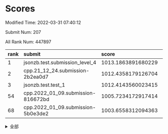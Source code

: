 # Scores

Modified Time: 2022-03-31 07:40:12

Submit Num: 207

All Rank Num: 447897

| rank |               submit               |       score        |       sigma        | pk_num |
| :--- | :--------------------------------- | :----------------- | :----------------- | :----- |
| 1    | jsonzb.test.submission_level_4     | 1013.1863891680229 | 0.7971868483640172 | 8662   |
| 2    | cpp.21_12_24.submission-2b2ea0d7   | 1012.4358179126704 | 0.8001666015529347 | 8655   |
| 3    | jsonzb.test.test_1                 | 1012.4143560023415 | 0.7956978694947904 | 8657   |
| 54   | cpp.2022_01_09.submission-816672bd | 1005.7234172917414 | 0.7158365910876889 | 8655   |
| 68   | cpp.2022_01_09.submission-5b0e3de2 | 1003.6558312094363 | 0.7186168207754587 | 8658   |


<details>
<summary>全部</summary>

| rank |                 submit                 |       score        |       sigma        | pk_num |
| :--- | :------------------------------------- | :----------------- | :----------------- | :----- |
| 1    | jsonzb.test.submission_level_4         | 1013.1863891680229 | 0.7971868483640172 | 8662   |
| 2    | cpp.21_12_24.submission-2b2ea0d7       | 1012.4358179126704 | 0.8001666015529347 | 8655   |
| 3    | jsonzb.test.test_1                     | 1012.4143560023415 | 0.7956978694947904 | 8657   |
| 4    | gobigger.level_3.submission_level_3_39 | 1011.8804313868453 | 0.782293674345694  | 8655   |
| 5    | gobigger.level_3.submission_level_3_21 | 1011.6842064577178 | 0.7502685791795611 | 8650   |
| 6    | gobigger.level_3.submission_level_3_4  | 1011.234591035315  | 0.7627892415734159 | 8650   |
| 7    | gobigger.level_3.submission_level_3_3  | 1011.0607500047238 | 0.7981560618553002 | 8657   |
| 8    | gobigger.level_3.submission_level_3_30 | 1010.9155938903837 | 0.7517254319320573 | 8654   |
| 9    | gobigger.level_3.submission_level_3_12 | 1010.9091123762548 | 0.753476636907964  | 8653   |
| 10   | gobigger.level_3.submission_level_3_5  | 1010.8189588324868 | 0.7684599427514048 | 8653   |
| 11   | gobigger.level_3.submission_level_3_26 | 1010.8098577631325 | 0.7545408846499396 | 8662   |
| 12   | gobigger.level_3.submission_level_3_35 | 1010.8037281605441 | 0.7631484111963587 | 8653   |
| 13   | gobigger.level_3.submission_level_3_15 | 1010.7761945877884 | 0.7755291278236596 | 8653   |
| 14   | gobigger.level_3.submission_level_3_11 | 1010.7582458476688 | 0.7750510131622393 | 8656   |
| 15   | gobigger.level_3.submission_level_3_29 | 1010.6349906250402 | 0.7548655138783361 | 8658   |
| 16   | gobigger.level_3.submission_level_3_40 | 1010.6089781379187 | 0.7702291374149307 | 8653   |
| 17   | gobigger.level_3.submission_level_3_0  | 1010.5998800499573 | 0.7613765357243834 | 8660   |
| 18   | gobigger.level_3.submission_level_3_49 | 1010.512929202583  | 0.7700918775753745 | 8656   |
| 19   | gobigger.level_3.submission_level_3_31 | 1010.475915182997  | 0.7671179107114932 | 8656   |
| 20   | gobigger.level_3.submission_level_3_47 | 1010.40314454624   | 0.780446447625004  | 8655   |
| 21   | gobigger.level_3.submission_level_3_41 | 1010.3789681054454 | 0.7655731170689594 | 8653   |
| 22   | gobigger.level_3.submission_level_3_37 | 1010.3752901279648 | 0.7539606320380698 | 8658   |
| 23   | gobigger.level_3.submission_level_3_17 | 1010.339508724111  | 0.7615707398601872 | 8655   |
| 24   | gobigger.level_3.submission_level_3_23 | 1010.2979927814412 | 0.7512829445595702 | 8659   |
| 25   | gobigger.level_3.submission_level_3_19 | 1010.2455725659913 | 0.7627083449664641 | 8659   |
| 26   | gobigger.level_3.submission_level_3_22 | 1010.1740838118304 | 0.7567482210594777 | 8652   |
| 27   | gobigger.level_3.submission_level_3_38 | 1010.1716002455604 | 0.750773190134804  | 8650   |
| 28   | gobigger.level_3.submission_level_3_33 | 1010.1122038175348 | 0.7420954669081085 | 8650   |
| 29   | gobigger.level_3.submission_level_3_43 | 1010.1089567432092 | 0.7778072135649916 | 8653   |
| 30   | gobigger.level_3.submission_level_3_9  | 1010.0046272291904 | 0.7678564665310273 | 8655   |
| 31   | gobigger.level_3.submission_level_3_6  | 1009.865851087742  | 0.7651904393123271 | 8657   |
| 32   | gobigger.level_3.submission_level_3_48 | 1009.7786298284184 | 0.7513738565516247 | 8657   |
| 33   | gobigger.level_3.submission_level_3_27 | 1009.7271019420015 | 0.7443489547944786 | 8658   |
| 34   | gobigger.level_3.submission_level_3_34 | 1009.6848160301297 | 0.7359857307023304 | 8658   |
| 35   | gobigger.level_3.submission_level_3_10 | 1009.6616508788891 | 0.7480235374417189 | 8653   |
| 36   | gobigger.level_3.submission_level_3_25 | 1009.6415526114938 | 0.7570009083407377 | 8653   |
| 37   | gobigger.level_3.submission_level_3_36 | 1009.6379350534555 | 0.7447771717844445 | 8654   |
| 38   | gobigger.level_3.submission_level_3_32 | 1009.6099826191253 | 0.7488710923328229 | 8658   |
| 39   | gobigger.level_3.submission_level_3_18 | 1009.5957618150617 | 0.7567126951078181 | 8656   |
| 40   | gobigger.level_3.submission_level_3_24 | 1009.4565543826603 | 0.7331197540726629 | 8657   |
| 41   | gobigger.level_3.submission_level_3_46 | 1009.4320171197685 | 0.7700442717848756 | 8656   |
| 42   | gobigger.level_3.submission_level_3_2  | 1009.4296659982335 | 0.7404022538499364 | 8652   |
| 43   | gobigger.level_3.submission_level_3_20 | 1009.3947455285478 | 0.7421997813275147 | 8655   |
| 44   | gobigger.level_3.submission_level_3_13 | 1009.3723883446862 | 0.7573549973488692 | 8653   |
| 45   | gobigger.level_3.submission_level_3_14 | 1009.2106672819158 | 0.7614853875247622 | 8654   |
| 46   | gobigger.level_3.submission_level_3_7  | 1009.1892870117924 | 0.7456508934418595 | 8652   |
| 47   | gobigger.level_3.submission_level_3_16 | 1009.1678810061112 | 0.7289769271912379 | 8653   |
| 48   | gobigger.level_3.submission_level_3_42 | 1009.1631092421123 | 0.7551220463919792 | 8654   |
| 49   | gobigger.level_3.submission_level_3_28 | 1009.1365737294958 | 0.7584454434770065 | 8658   |
| 50   | gobigger.level_3.submission_level_3_44 | 1009.0003080608666 | 0.7478906557871347 | 8654   |
| 51   | gobigger.level_3.submission_level_3_45 | 1008.919076039226  | 0.7708952262336501 | 8658   |
| 52   | gobigger.level_3.submission_level_3_1  | 1008.6130541630864 | 0.754376376994031  | 8652   |
| 53   | gobigger.level_3.submission_level_3_8  | 1008.4008983331222 | 0.7402630500002314 | 8647   |
| 54   | cpp.2022_01_09.submission-816672bd     | 1005.7234172917414 | 0.7158365910876889 | 8655   |
| 55   | gobigger.level_1.submission_level_1_27 | 1004.8391445836736 | 0.7336512555315734 | 8655   |
| 56   | gobigger.level_1.submission_level_1_31 | 1004.733823254577  | 0.7283670738518636 | 8657   |
| 57   | gobigger.level_1.submission_level_1_0  | 1004.5359337381138 | 0.7113792033290713 | 8654   |
| 58   | gobigger.level_1.submission_level_1_36 | 1004.4310609372883 | 0.7148090922401132 | 8658   |
| 59   | gobigger.level_1.submission_level_1_10 | 1004.2166048180776 | 0.724369781133332  | 8657   |
| 60   | gobigger.level_1.submission_level_1_30 | 1004.0556220930243 | 0.7187940954289761 | 8652   |
| 61   | gobigger.level_1.submission_level_1_39 | 1004.0101126069522 | 0.7227450757758894 | 8655   |
| 62   | gobigger.level_1.submission_level_1_24 | 1003.9549944258675 | 0.7187130082161356 | 8658   |
| 63   | gobigger.level_1.submission_level_1_19 | 1003.90619265352   | 0.7200069079965996 | 8653   |
| 64   | gobigger.level_1.submission_level_1_33 | 1003.8406541023398 | 0.7172735182251173 | 8654   |
| 65   | gobigger.level_1.submission_level_1_7  | 1003.7653377970786 | 0.7141076680323701 | 8653   |
| 66   | gobigger.level_1.submission_level_1_14 | 1003.714768273998  | 0.7117663629836427 | 8657   |
| 67   | gobigger.level_1.submission_level_1_8  | 1003.6814240651222 | 0.7103659762432716 | 8655   |
| 68   | cpp.2022_01_09.submission-5b0e3de2     | 1003.6558312094363 | 0.7186168207754587 | 8658   |
| 69   | gobigger.level_1.submission_level_1_11 | 1003.6550062410008 | 0.7057534694495976 | 8648   |
| 70   | gobigger.level_1.submission_level_1_15 | 1003.6024591489398 | 0.7250869819401299 | 8648   |
| 71   | gobigger.level_1.submission_level_1_4  | 1003.5971922780517 | 0.7186928737775926 | 8655   |
| 72   | gobigger.level_1.submission_level_1_5  | 1003.5925966105477 | 0.7244281985209324 | 8659   |
| 73   | gobigger.level_1.submission_level_1_13 | 1003.5457857544181 | 0.7089875367388027 | 8655   |
| 74   | gobigger.level_1.submission_level_1_48 | 1003.5158138887786 | 0.7232787526157595 | 8650   |
| 75   | gobigger.level_1.submission_level_1_47 | 1003.4864517857515 | 0.7275282446251806 | 8654   |
| 76   | gobigger.level_1.submission_level_1_43 | 1003.4858473242027 | 0.718741416265527  | 8658   |
| 77   | gobigger.level_1.submission_level_1_42 | 1003.4507154242328 | 0.7152782886016591 | 8651   |
| 78   | gobigger.level_1.submission_level_1_26 | 1003.3854890628414 | 0.7033626135163904 | 8656   |
| 79   | gobigger.level_1.submission_level_1_18 | 1003.3797313367974 | 0.7099563962684888 | 8658   |
| 80   | gobigger.level_1.submission_level_1_9  | 1003.285639056064  | 0.7194878362818762 | 8652   |
| 81   | gobigger.level_1.submission_level_1_40 | 1003.2632955680206 | 0.711558184564169  | 8656   |
| 82   | gobigger.level_1.submission_level_1_12 | 1003.2490014041496 | 0.7175229272362781 | 8656   |
| 83   | gobigger.level_1.submission_level_1_41 | 1003.2265148896532 | 0.720233559537647  | 8656   |
| 84   | gobigger.level_1.submission_level_1_20 | 1003.1799370861202 | 0.7100341343368695 | 8656   |
| 85   | gobigger.level_1.submission_level_1_1  | 1003.1220906871138 | 0.7367205650903641 | 8658   |
| 86   | gobigger.level_1.submission_level_1_32 | 1003.0939592629901 | 0.7130914790295667 | 8652   |
| 87   | gobigger.level_1.submission_level_1_6  | 1003.0900417986824 | 0.7161589453578905 | 8656   |
| 88   | gobigger.level_1.submission_level_1_17 | 1003.0669832183107 | 0.7165851624832537 | 8654   |
| 89   | gobigger.level_1.submission_level_1_16 | 1003.0593796387881 | 0.7141198075681021 | 8655   |
| 90   | gobigger.level_1.submission_level_1_38 | 1003.027706596041  | 0.7224129651118703 | 8653   |
| 91   | gobigger.level_1.submission_level_1_29 | 1002.9907122255594 | 0.7279539396904524 | 8654   |
| 92   | gobigger.level_1.submission_level_1_44 | 1002.9524642995651 | 0.7209621989034878 | 8654   |
| 93   | gobigger.level_1.submission_level_1_22 | 1002.9203494415452 | 0.7180506937797845 | 8652   |
| 94   | gobigger.level_1.submission_level_1_21 | 1002.8678988659618 | 0.7129519505871998 | 8657   |
| 95   | gobigger.level_1.submission_level_1_2  | 1002.5992637041695 | 0.7143166505395051 | 8655   |
| 96   | gobigger.level_1.submission_level_1_23 | 1002.5922287339712 | 0.7264293879709146 | 8655   |
| 97   | gobigger.level_1.submission_level_1_49 | 1002.5664133808916 | 0.7086682076830402 | 8656   |
| 98   | gobigger.level_1.submission_level_1_25 | 1002.4518779035736 | 0.7012971301616199 | 8655   |
| 99   | gobigger.level_1.submission_level_1_28 | 1002.4490097267216 | 0.7140193585073621 | 8654   |
| 100  | gobigger.level_1.submission_level_1_46 | 1002.4361496929846 | 0.7205505418462426 | 8657   |
| 101  | gobigger.level_1.submission_level_1_37 | 1002.4166282652192 | 0.7121844869666434 | 8657   |
| 102  | gobigger.level_1.submission_level_1_34 | 1002.3373180348598 | 0.7112428758707233 | 8656   |
| 103  | gobigger.level_1.submission_level_1_35 | 1002.2577595077811 | 0.7230823578826235 | 8658   |
| 104  | gobigger.level_1.submission_level_1_3  | 1002.1987623741481 | 0.7033657369431975 | 8654   |
| 105  | gobigger.level_1.submission_level_1_45 | 1000.9990091102146 | 0.7106938630136616 | 8655   |
| 106  | gobigger.random.submission_random_3    | 997.7355163343075  | 0.699247448377301  | 8658   |
| 107  | gobigger.random.submission_random_12   | 997.6596352374025  | 0.703669694461686  | 8654   |
| 108  | gobigger.random.submission_random_1    | 997.5285989068997  | 0.7278176391419335 | 8654   |
| 109  | gobigger.random.submission_random_18   | 997.0007349803528  | 0.7121196517653587 | 8656   |
| 110  | gobigger.random.submission_random_2    | 996.9352844979742  | 0.7012489960713587 | 8653   |
| 111  | gobigger.random.submission_random_15   | 996.7481422263309  | 0.7057058839577424 | 8657   |
| 112  | gobigger.random.submission_random_42   | 996.7097134055772  | 0.7067190542156941 | 8656   |
| 113  | gobigger.random.submission_random_49   | 996.6811315431037  | 0.708645688248961  | 8655   |
| 114  | gobigger.random.submission_random_9    | 996.658593817602   | 0.7094777379263653 | 8658   |
| 115  | gobigger.random.submission_random_41   | 996.6297678279276  | 0.6963569321418347 | 8657   |
| 116  | gobigger.random.submission_random_22   | 996.5881112182708  | 0.7138142987641173 | 8653   |
| 117  | gobigger.random.submission_random_29   | 996.5348198278406  | 0.7003550422903075 | 8652   |
| 118  | gobigger.random.submission_random_48   | 996.5329775509043  | 0.7077683660236582 | 8658   |
| 119  | gobigger.random.submission_random_30   | 996.4924281507195  | 0.7188513361927698 | 8652   |
| 120  | gobigger.random.submission_random_28   | 996.4422676847934  | 0.7079515788028541 | 8653   |
| 121  | gobigger.random.submission_random_34   | 996.4108212225026  | 0.702699983223724  | 8656   |
| 122  | gobigger.random.submission_random_40   | 996.384719432397   | 0.7065363564423343 | 8649   |
| 123  | gobigger.random.submission_random_25   | 996.3782416537896  | 0.7065423473977996 | 8653   |
| 124  | gobigger.random.submission_random_37   | 996.3296041254459  | 0.7148506323476659 | 8656   |
| 125  | gobigger.random.submission_random_23   | 996.2806894049089  | 0.7150671662416881 | 8657   |
| 126  | gobigger.random.submission_random_20   | 996.2551425814898  | 0.6995662051110045 | 8658   |
| 127  | gobigger.random.submission_random_4    | 996.2196837841419  | 0.7071493954970628 | 8651   |
| 128  | gobigger.random.submission_random_32   | 996.1702297066665  | 0.702959771704833  | 8653   |
| 129  | gobigger.random.submission_random_35   | 996.0823175761008  | 0.7094805763289677 | 8656   |
| 130  | gobigger.random.submission_random_6    | 996.034524231883   | 0.7347202157581508 | 8658   |
| 131  | gobigger.random.submission_random_38   | 996.0245489178523  | 0.7129629047958582 | 8655   |
| 132  | gobigger.random.submission_random_39   | 996.0231810931149  | 0.7159509747699568 | 8652   |
| 133  | gobigger.random.submission_random_47   | 996.0003716327581  | 0.7021168973010297 | 8660   |
| 134  | gobigger.random.submission_random_31   | 995.952782013083   | 0.7078988923908551 | 8655   |
| 135  | gobigger.random.submission_random_44   | 995.8621905564348  | 0.7096692470267798 | 8656   |
| 136  | gobigger.random.submission_random_36   | 995.8478164624506  | 0.7081057166833504 | 8651   |
| 137  | gobigger.random.submission_random_5    | 995.7671179256657  | 0.721646697838087  | 8654   |
| 138  | gobigger.random.submission_random_14   | 995.7627872605066  | 0.7219584480317994 | 8654   |
| 139  | gobigger.random.submission_random_27   | 995.6974417606388  | 0.709371129576157  | 8654   |
| 140  | gobigger.random.submission_random_45   | 995.5723070567423  | 0.7153932793483888 | 8653   |
| 141  | gobigger.random.submission_random_10   | 995.5576057728182  | 0.7191513314106729 | 8661   |
| 142  | gobigger.random.submission_random_46   | 995.5161344279254  | 0.7295871083569914 | 8653   |
| 143  | gobigger.random.submission_random_43   | 995.4949176257011  | 0.729191094167707  | 8652   |
| 144  | gobigger.random.submission_random_21   | 995.4477863722651  | 0.7062561105356207 | 8647   |
| 145  | gobigger.random.submission_random_8    | 995.4359069776511  | 0.7227987662311188 | 8657   |
| 146  | gobigger.random.submission_random_7    | 995.4264913875822  | 0.7179001085394321 | 8654   |
| 147  | gobigger.random.submission_random_19   | 995.3979044422217  | 0.7107084950320114 | 8656   |
| 148  | gobigger.random.submission_random_13   | 995.356462042699   | 0.7101421795610158 | 8654   |
| 149  | gobigger.random.submission_random_24   | 995.1371823553172  | 0.7126785360571286 | 8654   |
| 150  | gobigger.random.submission_random_16   | 995.1303856727574  | 0.7196161889840283 | 8660   |
| 151  | gobigger.random.submission_random_11   | 995.0773535953448  | 0.7147942319591338 | 8656   |
| 152  | gobigger.random.submission_random_33   | 994.9944912510884  | 0.7176722785711941 | 8657   |
| 153  | gobigger.random.submission_random_17   | 994.8380759804778  | 0.7268742016224132 | 8654   |
| 154  | gobigger.random.submission_random_0    | 994.6856788113151  | 0.7135697683836811 | 8653   |
| 155  | gobigger.random.submission_random_26   | 994.468267605541   | 0.7122225740205748 | 8656   |
| 156  | gobigger.level_2.submission_level_2_22 | 994.3351545264661  | 0.7344911554811845 | 8654   |
| 157  | gobigger.level_2.submission_level_2_14 | 993.795886477917   | 0.7311371651373524 | 8650   |
| 158  | gobigger.level_2.submission_level_2_44 | 993.7768041498246  | 0.7292476617479736 | 8653   |
| 159  | gobigger.level_2.submission_level_2_18 | 993.3513871688621  | 0.7540331527593971 | 8654   |
| 160  | gobigger.level_2.submission_level_2_20 | 993.2998968673901  | 0.7479350154192306 | 8653   |
| 161  | gobigger.level_2.submission_level_2_16 | 993.2386435062857  | 0.731905083100502  | 8651   |
| 162  | gobigger.level_2.submission_level_2_1  | 993.1477381582044  | 0.7265399958120357 | 8656   |
| 163  | gobigger.level_2.submission_level_2_11 | 993.1144968740242  | 0.7469313800545043 | 8656   |
| 164  | gobigger.level_2.submission_level_2_33 | 993.0901058553028  | 0.7404659767293249 | 8654   |
| 165  | gobigger.level_2.submission_level_2_30 | 993.026687779019   | 0.7303677142850634 | 8658   |
| 166  | gobigger.level_2.submission_level_2_12 | 992.9507349827319  | 0.7569873283065429 | 8657   |
| 167  | gobigger.level_2.submission_level_2_6  | 992.873454129811   | 0.729406288878219  | 8658   |
| 168  | gobigger.level_2.submission_level_2_42 | 992.7750599221764  | 0.7415410181730522 | 8657   |
| 169  | gobigger.level_2.submission_level_2_19 | 992.667607107931   | 0.7496450738377689 | 8656   |
| 170  | gobigger.level_2.submission_level_2_39 | 992.6530273207421  | 0.7299371861374264 | 8659   |
| 171  | gobigger.level_2.submission_level_2_47 | 992.5282896876619  | 0.7341255539780993 | 8659   |
| 172  | gobigger.level_2.submission_level_2_4  | 992.514606155168   | 0.7435379723622816 | 8654   |
| 173  | gobigger.level_2.submission_level_2_24 | 992.4310100799612  | 0.7226171288402148 | 8659   |
| 174  | gobigger.level_2.submission_level_2_8  | 992.3946701293329  | 0.7362667741083472 | 8659   |
| 175  | gobigger.level_2.submission_level_2_21 | 992.3274828273123  | 0.739639796239438  | 8655   |
| 176  | gobigger.level_2.submission_level_2_34 | 992.2468224999004  | 0.7238916388796629 | 8655   |
| 177  | gobigger.level_2.submission_level_2_17 | 992.2048657971421  | 0.7238331418661228 | 8654   |
| 178  | gobigger.level_2.submission_level_2_29 | 992.17482224489    | 0.7491886122718875 | 8655   |
| 179  | gobigger.level_2.submission_level_2_40 | 992.1113527257685  | 0.7430525418015249 | 8659   |
| 180  | gobigger.level_2.submission_level_2_45 | 992.091635813006   | 0.7426130749052188 | 8652   |
| 181  | gobigger.level_2.submission_level_2_13 | 992.075311382023   | 0.7407654717184602 | 8660   |
| 182  | gobigger.level_2.submission_level_2_28 | 991.8724272479832  | 0.7421633822375522 | 8651   |
| 183  | gobigger.level_2.submission_level_2_32 | 991.8470324214429  | 0.7530409098489493 | 8653   |
| 184  | gobigger.level_2.submission_level_2_7  | 991.7894634667297  | 0.7316151325788944 | 8656   |
| 185  | gobigger.level_2.submission_level_2_49 | 991.753539644408   | 0.7613645408005258 | 8655   |
| 186  | gobigger.level_2.submission_level_2_43 | 991.7247715024058  | 0.7582622624593294 | 8650   |
| 187  | gobigger.level_2.submission_level_2_15 | 991.6999030144397  | 0.7426763798955971 | 8658   |
| 188  | gobigger.level_2.submission_level_2_5  | 991.6874312986638  | 0.7547249543840954 | 8659   |
| 189  | gobigger.level_2.submission_level_2_26 | 991.5799617992108  | 0.7567036690718094 | 8658   |
| 190  | gobigger.level_2.submission_level_2_25 | 991.4518024410249  | 0.7612484326752421 | 8655   |
| 191  | gobigger.level_2.submission_level_2_36 | 991.3472765858244  | 0.7614290771459243 | 8656   |
| 192  | gobigger.level_2.submission_level_2_10 | 991.2711813484844  | 0.7697509378679619 | 8651   |
| 193  | gobigger.level_2.submission_level_2_35 | 991.2692092475825  | 0.7755835065823727 | 8657   |
| 194  | gobigger.level_2.submission_level_2_31 | 991.2274516889248  | 0.7566286555306534 | 8652   |
| 195  | gobigger.level_2.submission_level_2_48 | 991.2215085330275  | 0.7507847822999372 | 8659   |
| 196  | gobigger.level_2.submission_level_2_2  | 991.1933532680464  | 0.7518617559651931 | 8653   |
| 197  | gobigger.level_2.submission_level_2_46 | 991.1539738226545  | 0.7304315086365178 | 8659   |
| 198  | gobigger.level_2.submission_level_2_23 | 991.1174327991454  | 0.7495950747555847 | 8652   |
| 199  | gobigger.level_2.submission_level_2_3  | 991.0714316365704  | 0.7396465885292053 | 8659   |
| 200  | gobigger.level_2.submission_level_2_0  | 991.0088825453513  | 0.7469779954108321 | 8658   |
| 201  | gobigger.level_2.submission_level_2_9  | 990.932867647125   | 0.7340105722552649 | 8660   |
| 202  | gobigger.level_2.submission_level_2_37 | 990.8267424783681  | 0.7376961648704213 | 8651   |
| 203  | gobigger.level_2.submission_level_2_27 | 990.6386051499269  | 0.7719612635371739 | 8658   |
| 204  | gobigger.level_2.submission_level_2_38 | 990.611607184446   | 0.7643426557127451 | 8657   |
| 205  | gobigger.level_2.submission_level_2_41 | 990.2787743770799  | 0.7548460683648275 | 8658   |
| 206  | gobigger.none.submission_none_0        | 978.8514282101892  | 1.2515291583135686 | 8653   |
| 207  | gobigger.none.submission_none_1        | 976.1680237970259  | 1.4798521372841251 | 8648   |

</details>